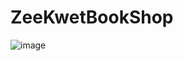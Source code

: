 # ZeeKwetBookShop

![image](https://drive.google.com/uc?export=view&id=1uY7LmvWLyHEVwHnNrCLp7CIRWW1mIBiZ)
